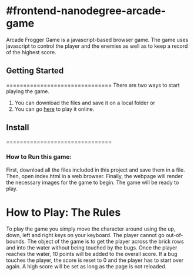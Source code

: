 #frontend-nanodegree-arcade-game
===============================
Arcade Frogger Game is a javascript-based browser game. The game uses javascript to control the player and the enemies as well as to keep a record of the highest score.

## Getting Started
===============================
There are two ways to start playing the game.
1. You can download the files and save it on a local folder or
2. You can go [here]() to play it online.

## Install
===============================
### How to Run this game:
First, download all the files included in this project and save them in a file.
Then, open index.html in a web browser.
Finally, the webpage will render the necessary images for the game to begin. The game will be ready to play.


How to Play: The Rules
===============================
To play the game you simply move the character around using the up, down, left and right keys on your keyboard.
The player cannot go out-of-bounds. The object of the game is to get the player across the brick rows and into the water
without being touched by the bugs. Once the player reaches the water, 10 points will be added to the overall score. If a bug touches the player, the score is reset to 0 and the player has to start over again. A high score will be set as long as the page is not reloaded.